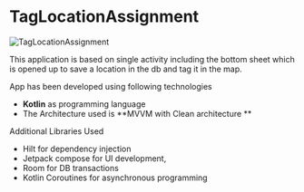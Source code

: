# TagLocationAssignment


![TagLocationAssignment](https://github.com/SMARTVIK/TagLocationAssignment)

This application is based on single activity including the bottom sheet which is opened up to save a location in the db and tag it in the map.
  
App has been developed using following technologies 

* **Kotlin** as programming language
* The Architecture used is **MVVM with Clean architecture **
 
 Additional Libraries Used
 
* Hilt for dependency injection
* Jetpack compose for UI development, 
* Room for DB transactions  
* Kotlin Coroutines for asynchronous programming 


